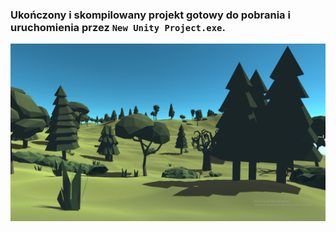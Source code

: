 ### Ukończony i skompilowany projekt gotowy do pobrania i uruchomienia przez `New Unity Project.exe`.

![Alt text](https://github.com/Peokk/Unity-3D-Walk-Low-Poly-Style/blob/main/Unity%203D%20Walk/Screen.png)
